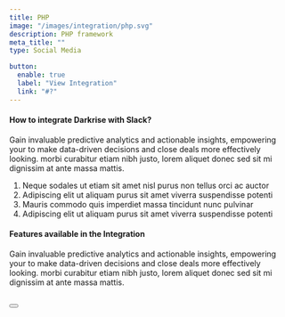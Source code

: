 ```yaml
---
title: PHP
image: "/images/integration/php.svg"
description: PHP framework
meta_title: ""
type: Social Media

button:
  enable: true
  label: "View Integration"
  link: "#?"
---
```


#### How to integrate Darkrise with Slack?

Gain invaluable predictive analytics and actionable insights, empowering your to make data-driven decisions and close deals more effectively looking. morbi curabitur etiam nibh justo, lorem aliquet donec sed sit mi dignissim at ante massa mattis.

1. Neque sodales ut etiam sit amet nisl purus non tellus orci ac auctor
2. Adipiscing elit ut aliquam purus sit amet viverra suspendisse potenti
3. Mauris commodo quis imperdiet massa tincidunt nunc pulvinar
4. Adipiscing elit ut aliquam purus sit amet viverra suspendisse potenti

#### Features available in the Integration

Gain invaluable predictive analytics and actionable insights, empowering your to make data-driven decisions and close deals more effectively looking. morbi curabitur etiam nibh justo, lorem aliquet donec sed sit mi dignissim at ante massa mattis.

<br />

<Button label="Connect Mailchimp" link="#" />
